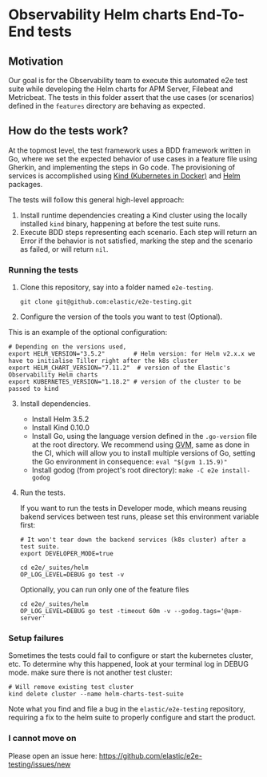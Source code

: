 # Observability Helm charts End-To-End tests

## Motivation

Our goal is for the Observability team to execute this automated e2e test suite while developing the Helm charts for APM Server, Filebeat and Metricbeat. The tests in this folder assert that the use cases (or scenarios) defined in the `features` directory are behaving as expected.

## How do the tests work?

At the topmost level, the test framework uses a BDD framework written in Go, where we set
the expected behavior of use cases in a feature file using Gherkin, and implementing the steps in Go code.
The provisioning of services is accomplished using [Kind (Kubernetes in Docker)](https://kind.sigs.k8s.io/https://kind.sigs.k8s.io/) and [Helm](https://helm.sh/) packages.

The tests will follow this general high-level approach:

1. Install runtime dependencies creating a Kind cluster using the locally installed `kind` binary, happening at before the test suite runs.
1. Execute BDD steps representing each scenario. Each step will return an Error if the behavior is not satisfied, marking the step and the scenario as failed, or will return `nil`.

### Running the tests

1. Clone this repository, say into a folder named `e2e-testing`.

   ``` shell
   git clone git@github.com:elastic/e2e-testing.git
   ```

2. Configure the version of the tools you want to test (Optional).

This is an example of the optional configuration:

   ```shell
   # Depending on the versions used,
   export HELM_VERSION="3.5.2"        # Helm version: for Helm v2.x.x we have to initialise Tiller right after the k8s cluster
   export HELM_CHART_VERSION="7.11.2"  # version of the Elastic's Observability Helm charts
   export KUBERNETES_VERSION="1.18.2" # version of the cluster to be passed to kind
   ```

3. Install dependencies.

   - Install Helm 3.5.2
   - Install Kind 0.10.0
   - Install Go, using the language version defined in the `.go-version` file at the root directory. We recommend using [GVM](https://github.com/andrewkroh/gvm), same as done in the CI, which will allow you to install multiple versions of Go, setting the Go environment in consequence: `eval "$(gvm 1.15.9)"`
   - Install godog (from project's root directory): `make -C e2e install-godog`

4. Run the tests.

   If you want to run the tests in Developer mode, which means reusing bakend services between test runs, please set this environment variable first:

   ```shell
   # It won't tear down the backend services (k8s cluster) after a test suite.
   export DEVELOPER_MODE=true
   ```

   ```shell
   cd e2e/_suites/helm
   OP_LOG_LEVEL=DEBUG go test -v
   ```

   Optionally, you can run only one of the feature files
   ```shell
   cd e2e/_suites/helm
   OP_LOG_LEVEL=DEBUG go test -timeout 60m -v --godog.tags='@apm-server'
   ```

### Setup failures

Sometimes the tests could fail to configure or start the kubernetes cluster, etc. To determine why
this happened, look at your terminal log in DEBUG mode. make sure there is not another test cluster:

```shell
# Will remove existing test cluster
kind delete cluster --name helm-charts-test-suite
```

Note what you find and file a bug in the `elastic/e2e-testing` repository, requiring a fix to the helm suite to properly configure and start the product.

### I cannot move on

Please open an issue here: https://github.com/elastic/e2e-testing/issues/new
